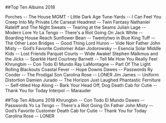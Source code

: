##Top Ten Albums 2018

Porches -- The House
MGMT - Little Dark Age
Tune-Yards -- I Can Feel You Creep Into My Private Life
Carseat Headrest -- Twin Fantasy
Nathaniel Rateliff and The Night Sweats -- Tearing at the Seams
Julian Lage -- Modern Lore
Yo La Tengo -- There's a Riot Going On
Jack White -- Boarding House Reach
Sunflower Bean -- Twentytwo in Blue
King Tuff -- The Other
Leon Bridges -- Good Thing
Lord Huron -- Vide Noir
Father John Misty -- God’s Favorite Customer
Adan Jodorowsky -- Esencia Solar
Middle Kids -- Lost Friends
Parquet Courts -- Wide Awake!
Stephen Malkmus and the Jicks -- Sparkle Hard
Courtney Barnett -- Tell Me How You Really Feel
Khrungbin -- Con Todo El Mundo
Ray LaMontagne -- Part Of The Light
Rolling Blackouts Coastal Fever -- Hope Downs
Dawes -- Passwords
Ry Cooder -- The Prodigal Son
Carolina Rose -- LONER
Jim James -- Uniform Distortion
Damien Jurado -- The Horizon Just Laughed
Phantastic Ferniture -- Self-titled
Hop Along -- Bark Your Head Off, Dog
Death Cab for Cutie -- Thank You for Today
Interpol -- Marauder

##Top Ten Albums 2018
Khrungbin -- Con Todo El Mundo
Dawes -- Passwords
Yo La Tengo -- There's a Riot Going On
Father John Misty -- God’s Favorite Customer
Death Cab for Cutie -- Thank You for Today
Carolina Rose -- LONER
